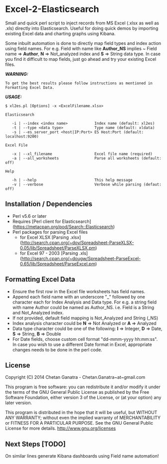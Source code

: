 Excel-2-Elasticsearch
====

Small and quick perl script to inject records from MS Excel (.xlsx as well as .xls) directly into Elasticsearch. Useful for doing quick demos by importing existing Excel data and charting graphs using Kibana. 

Some inbuilt automation is done to directly map field types and index action using field names. For e.g. Field with name like **Author_NS** implies ~ Field name => **Author**, **N** => Not_analyzed index and **S** => String data type. In case you find it difficult to map fields, just go ahead and try your existing Excel files.


***WARNING:***

	To get the best results please follow instructions as mentioned in Formatting Excel Data. 


***USAGE:***

	$ xl2es.pl [Options] -x <ExcelFilename.xlsx>

	Elasticsearch

	   -i | --index <index name>   			Index name (default: xl2es)
	   -t | --type <data type>     			Type name (default: xldata)
	   -s | --es_server_port <host|IP:Port> ES Host:Port (default: localhost:9200)

	Excel File  

	   -x | --xl_filename           		Excel file name (required)							
	   -a | --all_worksheets				Parse all worksheets (default: off)
   
	Help

	   -h | --help           				This help message
	   -v | --verbose          				Verbose while parsing (defaut: off)
 

**Installation / Dependencies**
--
* Perl v5.6 or later 
* Requires [Perl client for Elasticsearch] (https://metacpan.org/pod/Search::Elasticsearch)
* Perl packages for parsing Excel files
	- for Excel XLSX [Parsing .xlsx] (http://search.cpan.org/~doy/Spreadsheet-ParseXLSX-0.05/lib/Spreadsheet/ParseXLSX.pm)
	- for Excel 97 - 2003 [Parsing .xls] (http://search.cpan.org/~dougw/Spreadsheet-ParseExcel-0.65/lib/Spreadsheet/ParseExcel.pm)

	
**Formatting Excel Data**
--

* Ensure the first row in the Excel file worksheets has field names.
* Append each field name with an underscore "_" followed by one character each for Index Analysis and Data type. For e.g. a string field with name Author could be named as Author_NS. i.e. Field is a String and Not_Analyzed index.
* If not provided, default field mapping is Not_Analyzed and String (_NS)
* Index analysis character could be **N** => Not Analyzed or **A** => Analyzed
* Data type character could be one of the following: **I** => Integer, **D** => Date, **S** => String, **B** => Double 
* For Date fields, choose custom cell format "dd-mmm-yyyy hh:mm:ss". In case you wish to use a different Date format in Excel, appropriate changes needs to be done in the perl code.

**License**
--
Copyright (C) 2014 Chetan Ganatra - Chetan.Ganatra~at~gmail.com

This program is free software: you can redistribute it and/or modify
it under the terms of the GNU General Public License as published by
the Free Software Foundation, either version 3 of the License, or
(at your option) any later version.

This program is distributed in the hope that it will be useful,
but WITHOUT ANY WARRANTY; without even the implied warranty of
MERCHANTABILITY or FITNESS FOR A PARTICULAR PURPOSE.  See the
GNU General Public License for more details. <http://www.gnu.org/licenses>


**Next Steps [TODO]**
--
On similar lines generate Kibana dashboards using Field name automation!


